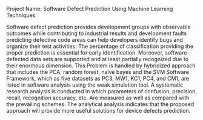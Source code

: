 Project Name: Software Defect Prediction Using Machine Learning Techniques

Software defect prediction provides development groups with observable outcomes while contributing to industrial results and development faults predicting defective code areas can help developers identify bugs and organize their test activities. The percentage of classification providing the proper prediction is essential for early identification. Moreover, software-defected data sets are supported and at least partially recognized due to their enormous dimension. This Problem is handled by hybridized approach that includes the PCA, random forest, naïve bayes and the SVM Software Framework, which as five datasets as PC3, MW1, KC1, PC4, and CM1, are listed in software analysis using the weak simulation tool. A systematic research analysis is conducted in which parameters of confusion, precision, recall, recognition accuracy, etc. Are measured as well as compared with the prevailing schemes. The analytical analysis indicates that the proposed approach will provide more useful solutions for device defects prediction.
